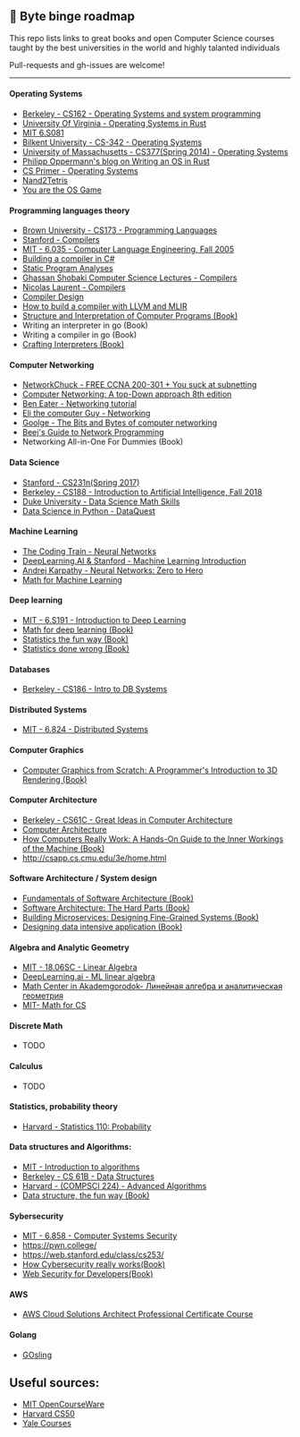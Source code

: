 ## 💾 Byte binge roadmap

This repo lists links to great books and open Computer Science courses taught by the best universities in the world and highly talanted individuals

Pull-requests and gh-issues are welcome!

---

#### Operating Systems
- [Berkeley - CS162 - Operating Systems and system programming](https://www.youtube.com/playlist?list=PLF2K2xZjNEf97A_uBCwEl61sdxWVP7VWC)
- [University Of Virginia - Operating Systems in Rust](https://rust-class.org/index.html)
- [MIT 6.S081](https://www.youtube.com/playlist?list=PLTsf9UeqkReZHXWY9yJvTwLJWYYPcKEqK)
- [Bilkent University - CS-342 - Operating Systems](https://www.youtube.com/playlist?list=PLhwVAYxlh5dsX6aOfVMZXS8MwKwBmwVM6)
- [University of Massachusetts - CS377(Spring 2014) - Operating Systems](https://www.youtube.com/playlist?list=PLacuG5pysFbDQU8kKxbUh4K5c1iL5_k7k)
- [Philipp Oppermann's blog on Writing an OS in Rust](https://os.phil-opp.com/ "Home")
- [CS Primer - Operating Systems](https://csprimer.com/courses/operating-systems/)
- [Nand2Tetris](https://www.nand2tetris.org/)
- [You are the OS Game](https://drfreckles42.itch.io/youre-the-os)

#### Programming languages theory
- [Brown University - CS173 - Programming Languages](https://www.youtube.com/playlist?list=PL-R-PWkyRREf3Zjk6UFI5mhKt9XuLMC3G)
- [Stanford - Compilers](https://www.youtube.com/playlist?list=PLTsf9UeqkRebOYdw4uqSN0ugRShSmHrzH)
- [MIT - 6.035 - Computer Language Engineering, Fall 2005](https://www.youtube.com/playlist?list=PL0300FE43396456C1) 
- [Building a compiler in C#](https://www.youtube.com/playlist?list=PLRAdsfhKI4OWNOSfS7EUu5GRAVmze1t2y)
- [Static Program Analyses](https://www.youtube.com/playlist?list=PLC-dUCVQghfdu7AG5f_p4oRyKgjDuoAWU)
- [Ghassan Shobaki Computer Science Lectures - Compilers](https://www.youtube.com/playlist?list=PL6KMWPQP_DM97Hh0PYNgJord-sANFTI3i)
- [Nicolas Laurent - Compilers](https://www.youtube.com/playlist?list=PLOech0kWpH8-njQpmSNGSiQBPUvl8v3IM)
- [Compiler Design](https://www.youtube.com/playlist?list=PLBlnK6fEyqRjT3oJxFXRgjPNzeS-LFY-q)
- [How to build a compiler with LLVM and MLIR](https://www.youtube.com/playlist?list=PLlONLmJCfHTo9WYfsoQvwjsa5ZB6hjOG5)
- [Structure and Interpretation of Computer Programs (Book)](https://web.mit.edu/6.001/6.037/sicp.pdf)
- Writing an interpreter in go (Book)
- Writing a compiler in go (Book)
- [Crafting Interpreters (Book)](https://www.amazon.nl/Robert-Nystrom/dp/0990582930/ref=pd_rhf_d_dp_s_pd_crcd_sccl_1_1/258-5768044-3845304?pd_rd_w=jSAnv&content-id=amzn1.sym.90244661-a8e2-4054-b831-3f1fe56474a8&pf_rd_p=90244661-a8e2-4054-b831-3f1fe56474a8&pf_rd_r=N5FQ4V3GZYFKJGYXFMFA&pd_rd_wg=TDsOr&pd_rd_r=7168620e-0671-430e-bd31-2689353f9c0c&pd_rd_i=0990582930&psc=1)


#### Computer Networking
- [NetworkChuck - FREE CCNA 200-301 + You suck at subnetting](https://www.youtube.com/playlist?list=PLIhvC56v63IJVXv0GJcl9vO5Z6znCVb1P) 
- [Computer Networking: A top-Down approach 8th edition](http://gaia.cs.umass.edu/kurose_ross/lectures.php)
- [Ben Eater - Networking tutorial](https://www.youtube.com/playlist?list=PLowKtXNTBypH19whXTVoG3oKSuOcw_XeW)
- [Eli the computer Guy - Networking](https://www.youtube.com/playlist?list=PLF360ED1082F6F2A5)
- [Goolge - The Bits and Bytes of computer networking](https://www.coursera.org/learn/computer-networking)
- [Beej's Guide to Network Programming](https://beej.us/guide/bgnet/html/index-wide.html#windows)
- Networking All-in-One For Dummies (Book)

#### Data Science
- [Stanford - CS231n(Spring 2017)](https://www.youtube.com/playlist?list=PLC1qU-LWwrF64f4QKQT-Vg5Wr4qEE1Zxk)
- [Berkeley - CS188 - Introduction to Artificial Intelligence, Fall 2018](https://www.youtube.com/playlist?list=PLsOUugYMBBJENfZ3XAToMsg44W7LeUVhF)
- [Duke University - Data Science Math Skills](https://www.coursera.org/learn/datasciencemathskills/home/week/4)
- [Data Science in Python - DataQuest](https://www.dataquest.io/path/data-scientist/)

#### Machine Learning
- [The Coding Train - Neural Networks](https://www.youtube.com/playlist?list=PLRqwX-V7Uu6aCibgK1PTWWu9by6XFdCfh)
- [DeepLearning.AI & Stanford - Machine Learning Introduction](https://www.coursera.org/specializations/machine-learning-introduction?)
- [Andrej Karpathy - Neural Networks: Zero to Hero](https://www.youtube.com/playlist?list=PLAqhIrjkxbuWI23v9cThsA9GvCAUhRvKZ)
- [Math for Machine Learning](https://www.coursera.org/specializations/mathematics-machine-learning)

#### Deep learning
- [MIT - 6.S191 - Introduction to Deep Learning](https://www.youtube.com/playlist?list=PLtBw6njQRU-rwp5__7C0oIVt26ZgjG9NI)
- [Math for deep learning (Book)](https://www.amazon.nl/-/en/Ronald-T-Kneusel/dp/1718501900/ref=sr_1_13?crid=3Q9QZVG9TS38L&keywords=maths+for+computer+science&qid=1696706859&sprefix=maths+for+computer+science%2Caps%2C145&sr=8-13)
- [Statistics the fun way (Book)](https://www.amazon.nl/-/en/Will-Kurt/dp/1593279566/ref=d_pd_sim_sccl_2_3/258-5768044-3845304?pd_rd_w=piMRM&content-id=amzn1.sym.7146ce6d-6491-4ada-b489-1f09925482b2&pf_rd_p=7146ce6d-6491-4ada-b489-1f09925482b2&pf_rd_r=C1K4M531MD95QJJDAVGD&pd_rd_wg=330qk&pd_rd_r=785192d7-525b-44f1-97a3-2aa87de38dee&pd_rd_i=1593279566&psc=1)
- [Statistics done wrong (Book)](https://www.amazon.nl/-/en/Alex-Reinhart/dp/1593276206/ref=pd_bxgy_img_sccl_1/258-5768044-3845304?pd_rd_w=fbIsD&content-id=amzn1.sym.6415097d-50a3-4f00-aaa2-f81d42baf2cb&pf_rd_p=6415097d-50a3-4f00-aaa2-f81d42baf2cb&pf_rd_r=RBVN5R3VT1K3NZS8MYTC&pd_rd_wg=tyuAT&pd_rd_r=9117a90b-fef5-443e-b487-0d6a00441ac9&pd_rd_i=1593276206&psc=1)

#### Databases
- [Berkeley - CS186 - Intro to DB Systems](https://www.youtube.com/playlist?list=PLYp4IGUhNFmw8USiYMJvCUjZe79fvyYge)

#### Distributed Systems
- [MIT - 6.824 - Distributed Systems](https://www.youtube.com/channel/UC_7WrbZTCODu1o_kfUMq88g/videos) 

#### Computer Graphics
- [Computer Graphics from Scratch: A Programmer's Introduction to 3D Rendering (Book)](https://www.amazon.nl/Computer-Graphics-Scratch-Programmers-Introduction/dp/1718500769/ref=d_pd_sbs_sccl_1_3/258-5768044-3845304?pd_rd_w=GPdBx&content-id=amzn1.sym.c41a8b3f-0a24-4a0a-bc5f-4f6f6c01ae9c&pf_rd_p=c41a8b3f-0a24-4a0a-bc5f-4f6f6c01ae9c&pf_rd_r=KQ8BZJ5GZCSNJRZAXGMD&pd_rd_wg=HqbSP&pd_rd_r=45fd9ad8-42cc-4ac4-a79c-f2a1a6193c1f&pd_rd_i=1718500769&psc=1)

#### Computer Architecture
- [Berkeley - CS61C - Great Ideas in Computer Architecture](https://www.youtube.com/playlist?list=PLhMnuBfGeCDM8pXLpqib90mDFJI-e1lpk)
- [Computer Architecture](https://www.cs.cmu.edu/afs/cs/academic/class/15213-f16/www/schedule.html)
- [How Computers Really Work: A Hands-On Guide to the Inner Workings of the Machine (Book)](https://www.amazon.nl/How-Computers-Really-Work-Hands/dp/1718500661/ref=d_pd_sim_sccl_2_3/258-5768044-3845304?pd_rd_w=d4w73&content-id=amzn1.sym.b72f5ef5-97e7-422b-928d-efaff6a05c67&pf_rd_p=b72f5ef5-97e7-422b-928d-efaff6a05c67&pf_rd_r=XNSD8XQ8DM7MPSY6KA4K&pd_rd_wg=gqUzf&pd_rd_r=3c05e2ae-0a4d-4e2f-b7ad-7e8d0d6a384f&pd_rd_i=1718500661&psc=1)
- http://csapp.cs.cmu.edu/3e/home.html

#### Software Architecture / System design
- [Fundamentals of Software Architecture (Book)](https://www.amazon.nl/-/en/Neal-Ford/dp/1492043451/ref=d_pd_sim_sccl_3_17/258-5768044-3845304?pd_rd_w=AKS9G&content-id=amzn1.sym.b72f5ef5-97e7-422b-928d-efaff6a05c67&pf_rd_p=b72f5ef5-97e7-422b-928d-efaff6a05c67&pf_rd_r=AC3X2B12QAYTGE32HQCK&pd_rd_wg=c7Jr7&pd_rd_r=1d45968e-d1a3-45bb-a5fa-f35a054f199f&pd_rd_i=1492043451&psc=1)
- [Software Architecture: The Hard Parts (Book)](https://www.amazon.nl/-/en/Neal-Ford/dp/1492086894/ref=pd_bxgy_sccl_1/258-5768044-3845304?pd_rd_w=4dXJq&content-id=amzn1.sym.6415097d-50a3-4f00-aaa2-f81d42baf2cb&pf_rd_p=6415097d-50a3-4f00-aaa2-f81d42baf2cb&pf_rd_r=WA5QNPNSGYRVYGC5V042&pd_rd_wg=xypY2&pd_rd_r=000810e8-c8a4-49de-b9c2-b50b26f776e0&pd_rd_i=1492086894&psc=1)
- [Building Microservices: Designing Fine-Grained Systems (Book)](https://www.amazon.nl/-/en/Sam-Newman/dp/1492034029/ref=pd_bxgy_sccl_2/258-5768044-3845304?pd_rd_w=4dXJq&content-id=amzn1.sym.6415097d-50a3-4f00-aaa2-f81d42baf2cb&pf_rd_p=6415097d-50a3-4f00-aaa2-f81d42baf2cb&pf_rd_r=WA5QNPNSGYRVYGC5V042&pd_rd_wg=xypY2&pd_rd_r=000810e8-c8a4-49de-b9c2-b50b26f776e0&pd_rd_i=1492034029&psc=1)
- [Designing data intensive application (Book)](https://www.amazon.nl/-/en/Martin-Kleppmann/dp/1449373321/ref=d_pd_sbs_sccl_2_2/258-5768044-3845304?pd_rd_w=0etWG&content-id=amzn1.sym.57990322-a059-4090-a8f5-1e3c1fa70164&pf_rd_p=57990322-a059-4090-a8f5-1e3c1fa70164&pf_rd_r=WA5QNPNSGYRVYGC5V042&pd_rd_wg=xypY2&pd_rd_r=000810e8-c8a4-49de-b9c2-b50b26f776e0&pd_rd_i=1449373321&psc=1)

#### Algebra and Analytic Geometry
- [MIT - 18.06SC - Linear Algebra](https://www.youtube.com/playlist?list=PL221E2BBF13BECF6C)
- [DeepLearning.ai - ML linear algebra](https://www.coursera.org/learn/machine-learning-linear-algebra)
- [Math Center in Akademgorodok- Линейная алгебра и аналитическая геометрия](https://www.youtube.com/playlist?list=PLaX3n04-uUZoTu4DcD2Eqgq-h5wimh_uT)
- [MIT- Math for CS](https://youtube.com/playlist?list=PLB7540DEDD482705B)

#### Discrete Math
- TODO

#### Calculus
-  TODO

#### Statistics, probability theory
- [Harvard - Statistics 110: Probability](https://www.youtube.com/playlist?list=PL2SOU6wwxB0uwwH80KTQ6ht66KWxbzTIo)

#### Data structures and Algorithms:
- [MIT - Introduction to algorithms](https://youtube.com/playlist?list=PLUl4u3cNGP63EdVPNLG3ToM6LaEUuStEY)
- [Berkeley - CS 61B - Data Structures](https://www.youtube.com/playlist?list=PLu0nzW8Es1x3TmpwQRLMQwCtulEd43ZY8)
- [Harvard - (COMPSCI 224) - Advanced Algorithms](https://www.youtube.com/playlist?list=PL2SOU6wwxB0uP4rJgf5ayhHWgw7akUWSf)
- [Data structure, the fun way (Book)](https://www.amazon.nl/-/en/Jeremy-Kubica/dp/1718502605/ref=d_pd_sbs_sccl_2_14/258-5768044-3845304?pd_rd_w=A8LjM&content-id=amzn1.sym.57990322-a059-4090-a8f5-1e3c1fa70164&pf_rd_p=57990322-a059-4090-a8f5-1e3c1fa70164&pf_rd_r=A3M2E7FM1462BBVQ5T2A&pd_rd_wg=YHApW&pd_rd_r=710f2e66-2242-46e2-90cb-3acbc492f6e3&pd_rd_i=1718502605&psc=1)

#### Sybersecurity
- [MIT - 6.858 - Computer Systems Security](https://www.youtube.com/watch?v=QOtA76ga_fY&list=PLBMO3ORTdwldCqlHVcbJSOa3GxLS6bpeE&index=1)
- https://pwn.college/
- https://web.stanford.edu/class/cs253/
- [How Cybersecurity really works(Book)](https://www.amazon.nl/-/en/Sam-Grubb/dp/1718501285/ref=d_pd_sbs_sccl_2_12/258-5768044-3845304?pd_rd_w=A8LjM&content-id=amzn1.sym.57990322-a059-4090-a8f5-1e3c1fa70164&pf_rd_p=57990322-a059-4090-a8f5-1e3c1fa70164&pf_rd_r=A3M2E7FM1462BBVQ5T2A&pd_rd_wg=YHApW&pd_rd_r=710f2e66-2242-46e2-90cb-3acbc492f6e3&pd_rd_i=1718501285&psc=1)
- [Web Security for Developers(Book)](https://www.amazon.nl/-/en/Malcolm-McDonald/dp/1593279949/ref=d_pd_sim_sccl_1_2/258-5768044-3845304?pd_rd_w=eUkcL&content-id=amzn1.sym.7146ce6d-6491-4ada-b489-1f09925482b2&pf_rd_p=7146ce6d-6491-4ada-b489-1f09925482b2&pf_rd_r=B7H83KSDAVFRHN3SW2RK&pd_rd_wg=37rVh&pd_rd_r=7182e389-ede8-4768-bb89-7b5e4d9e270d&pd_rd_i=1593279949&psc=1)

#### AWS
- [AWS Cloud Solutions Architect Professional Certificate Course](https://www.coursera.org/professional-certificates/aws-cloud-solutions-architect)

#### Golang
- [GOsling](https://github.com/vladtenlive/gosling)



## Useful sources:
- [MIT OpenCourseWare](https://www.youtube.com/c/mitocw/videos)
- [Harvard CS50](https://www.youtube.com/c/cs50/videos)
- [Yale Courses](https://www.youtube.com/@YaleCourses/playlists)
